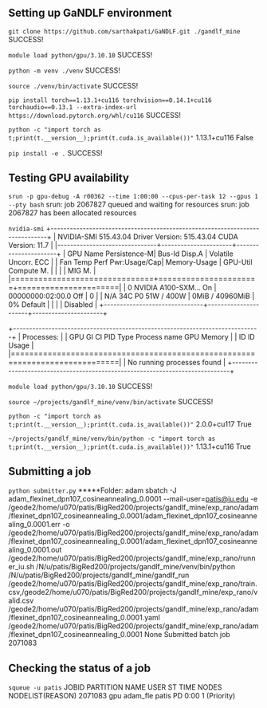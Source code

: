 ## Setting up GaNDLF environment

`git clone https://github.com/sarthakpati/GaNDLF.git ./gandlf_mine`
SUCCESS!

`module load python/gpu/3.10.10`
SUCCESS!

`python -m venv ./venv`
SUCCESS!

`source ./venv/bin/activate`
SUCCESS!

`pip install torch==1.13.1+cu116 torchvision==0.14.1+cu116 torchaudio==0.13.1 --extra-index-url https://download.pytorch.org/whl/cu116`
SUCCESS!

`python -c "import torch as t;print(t.__version__);print(t.cuda.is_available())"`
1.13.1+cu116
False

`pip install -e .`
SUCCESS!

## Testing GPU availability

`srun -p gpu-debug -A r00362 --time 1:00:00 --cpus-per-task 12 --gpus 1 --pty bash`
srun: job 2067827 queued and waiting for resources
srun: job 2067827 has been allocated resources

`nvidia-smi`
+-----------------------------------------------------------------------------+
| NVIDIA-SMI 515.43.04    Driver Version: 515.43.04    CUDA Version: 11.7     |
|-------------------------------+----------------------+----------------------+
| GPU  Name        Persistence-M| Bus-Id        Disp.A | Volatile Uncorr. ECC |
| Fan  Temp  Perf  Pwr:Usage/Cap|         Memory-Usage | GPU-Util  Compute M. |
|                               |                      |               MIG M. |
|===============================+======================+======================|
|   0  NVIDIA A100-SXM...  On   | 00000000:02:00.0 Off |                    0 |
| N/A   34C    P0    51W / 400W |      0MiB / 40960MiB |      0%      Default |
|                               |                      |             Disabled |
+-------------------------------+----------------------+----------------------+

+-----------------------------------------------------------------------------+
| Processes:                                                                  |
|  GPU   GI   CI        PID   Type   Process name                  GPU Memory |
|        ID   ID                                                   Usage      |
|=============================================================================|
|  No running processes found                                                 |
+-----------------------------------------------------------------------------+

`module load python/gpu/3.10.10`
SUCCESS!

`source ~/projects/gandlf_mine/venv/bin/activate`
SUCCESS!

`python -c "import torch as t;print(t.__version__);print(t.cuda.is_available())"`
2.0.0+cu117
True

`~/projects/gandlf_mine/venv/bin/python -c "import torch as t;print(t.__version__);print(t.cuda.is_available())"`
1.13.1+cu116
True

## Submitting a job

`python submitter.py`
*****Folder: adam
sbatch -J adam_flexinet_dpn107_cosineannealing_0.0001 --mail-user=patis@iu.edu -e /geode2/home/u070/patis/BigRed200/projects/gandlf_mine/exp_rano/adam/flexinet_dpn107_cosineannealing_0.0001/adam_flexinet_dpn107_cosineannealing_0.0001.err -o /geode2/home/u070/patis/BigRed200/projects/gandlf_mine/exp_rano/adam/flexinet_dpn107_cosineannealing_0.0001/adam_flexinet_dpn107_cosineannealing_0.0001.out /geode2/home/u070/patis/BigRed200/projects/gandlf_mine/exp_rano/runner_iu.sh /N/u/patis/BigRed200/projects/gandlf_mine/venv/bin/python /N/u/patis/BigRed200/projects/gandlf_mine/gandlf_run /geode2/home/u070/patis/BigRed200/projects/gandlf_mine/exp_rano/train.csv,/geode2/home/u070/patis/BigRed200/projects/gandlf_mine/exp_rano/valid.csv /geode2/home/u070/patis/BigRed200/projects/gandlf_mine/exp_rano/adam/flexinet_dpn107_cosineannealing_0.0001.yaml /geode2/home/u070/patis/BigRed200/projects/gandlf_mine/exp_rano/adam/flexinet_dpn107_cosineannealing_0.0001 None
Submitted batch job 2071083

## Checking the status of a job

`squeue -u patis`
             JOBID PARTITION     NAME     USER ST       TIME  NODES NODELIST(REASON)
           2071083       gpu adam_fle    patis PD       0:00      1 (Priority)